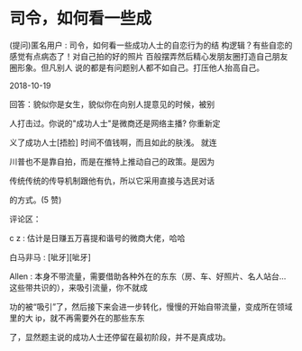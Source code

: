 # 司令，如何看一些成

(提问)匿名用户 : 司令，如何看一些成功人士的自恋行为的结 构逻辑？有些自恋的感觉有点病态了！对自己拍的好的照片 百般摆弄然后精心发朋友圈打造自己朋友圈形象。但凡别人 说的都是有问题别人都不如自己。打压他人抬高自己。

2018-10-19

回答：貌似你是女生，貌似你在向别人提意见的时候，被别

人打击过。你说的"成功人士"是微商还是网络主播? 你重新定

义了成功人士[捂脸] 时间不值钱啊，而且如此的肤浅。 就连

川普也不是靠自拍，而是在推特上推动自己的政策。是因为

传统传统的传导机制跟他有仇，所以它采用直接与选民对话

的方式。(5 赞)

评论区：

c z : 估计是日赚五万喜提和谐号的微商大佬，哈哈

白马非马 : [呲牙][呲牙]

Allen : 本身不带流量，需要借助各种外在的东东（房、车、好照片、名人站台…这些带共识的），来吸引流量，你不就成

功的被“吸引”了，然后接下来会进一步转化，慢慢的开始自带流量，变成所在领域里的大 ip，就不再需要外在的那些东东

了，显然题主说的成功人士还停留在最初阶段，并不是真成功。
